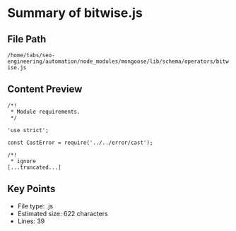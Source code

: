 # Summary of bitwise.js
  
## File Path
`/home/tabs/seo-engineering/automation/node_modules/mongoose/lib/schema/operators/bitwise.js`

## Content Preview
```
/*!
 * Module requirements.
 */

'use strict';

const CastError = require('../../error/cast');

/*!
 * ignore
[...truncated...]
```

## Key Points
- File type: .js
- Estimated size: 622 characters
- Lines: 39
